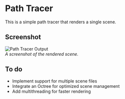# Path Tracer

This is a simple path tracer that renders a single scene.

## Screenshot
![Path Tracer Output](assets/Screenshot1.png)  
_A screenshot of the rendered scene._

## To do

 - Implement support for multiple scene files
 - Integrate an Octree for optimized scene management
 - Add multithreading for faster rendering